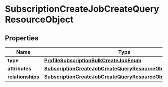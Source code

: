 # SubscriptionCreateJobCreateQueryResourceObject

## Properties
Name | Type | Description | Notes
------------ | ------------- | ------------- | -------------
**type** | [**ProfileSubscriptionBulkCreateJobEnum**](ProfileSubscriptionBulkCreateJobEnum.md) |  | 
**attributes** | [**SubscriptionCreateJobCreateQueryResourceObjectAttributes**](SubscriptionCreateJobCreateQueryResourceObjectAttributes.md) |  | 
**relationships** | [**SubscriptionCreateJobCreateQueryResourceObjectRelationships**](SubscriptionCreateJobCreateQueryResourceObjectRelationships.md) |  |  [optional]
